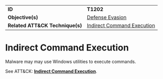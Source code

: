 |||
|---------|------------------------|
|**ID**|**T1202**|
|**Objective(s)**| [Defense Evasion](https://github.com/MBCProject/mbc-markdown/tree/master/defense-evasion)|
|**Related ATT&CK Technique(s)**|[Indirect Command Execution](https://attack.mitre.org/techniques/T1202)|


Indirect Command Execution
==========================
Malware may may use Windows utilities to execute commands. 

See ATT&CK: [**Indirect Command Execution**](https://attack.mitre.org/techniques/T1202).